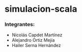 # simulacion-scala


### Integrantes:
* Nicolás Capdet Martínez
* Alejandro Ortiz Mejía
* Hailer Serna Hernández
